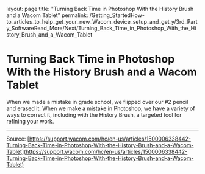 layout: page
title: "Turning Back Time in Photoshop With the History Brush and a Wacom Tablet"
permalink: /Getting_StartedHow-to_articles_to_help_get_your_new_Wacom_device_setup_and_get_y/3rd_Party_SoftwareRead_More/Next/Turning_Back_Time_in_Photoshop_With_the_History_Brush_and_a_Wacom_Tablet

# Turning Back Time in Photoshop With the History Brush and a Wacom Tablet

When we made a mistake in grade school, we flipped over our #2 pencil and erased it. When we make a mistake in Photoshop, we have a variety of ways to correct it, including with the History Brush, a targeted tool for refining your work.

---
Source: [https://support.wacom.com/hc/en-us/articles/1500006338442-Turning-Back-Time-in-Photoshop-With-the-History-Brush-and-a-Wacom-Tablet](https://support.wacom.com/hc/en-us/articles/1500006338442-Turning-Back-Time-in-Photoshop-With-the-History-Brush-and-a-Wacom-Tablet)
